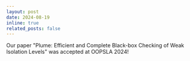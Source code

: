 ```yaml
---
layout: post
date: 2024-08-19 
inline: true
related_posts: false
---
```


Our paper "Plume: Efficient and Complete Black-box Checking of Weak  Isolation Levels" was accepted at OOPSLA 2024!
